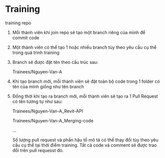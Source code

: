 # Training
training repo
1. Mỗi thành viên khi join repo sẽ tạo một branch riêng của mình để commit code
2. Một thành viên có thể tạo 1 hoặc nhiều branch tùy theo yêu cầu cụ thể trong quá trình training
3. Branch sẽ được đặt tên theo cấu trúc sau:

      Trainees/Nguyen-Van-A
      

4. Khi tạo branch mới, mỗi thành viên sẽ đật toàn bộ code trong 1 folder có tên của mình giống như tên branch
5. Đồng thời khi tạo ra branch mới, mỗi thành viên sẽ tạo ra 1 Pull Request có tên tương tự như sau:

      Trainees/Nguyen-Van-A_Revit-API
      
      Trainees/Nguyen-Van-A_Merging-code
      
      ...
      
      Số lượng pull request và phần hậu tố mô tả có thể thay đổi tùy theo yêu cầu cụ thể tại thời điểm training. 
      Tất cả code và comment sẽ được trao đổi trên pull requesst đó.
